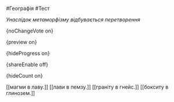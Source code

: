 #Географія #Тест

*Унаслідок метаморфізму відбувається перетворення*

{noChangeVote on}

{preview on}

{hideProgress on}

{shareEnable off}

{hideCount on}

[[магми в лаву.]]
[[лави в пемзу.]]
[[граніту в гнейс.]]
[[бокситу в глинозем.]]
